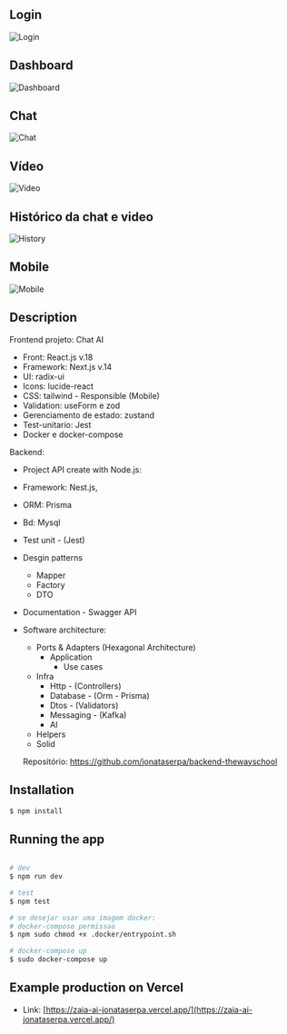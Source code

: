 ## Login

![Login](https://cdn.discordapp.com/attachments/1083115321935798314/1191833456020303972/image.png?ex=65a6e067&is=65946b67&hm=d200a3e400cf90a81882564a8786422e008288647da2076c2465b4ceb576a340&)

## Dashboard

![Dashboard](https://cdn.discordapp.com/attachments/1083115321935798314/1191823481407537312/image.png?ex=65a6d71c&is=6594621c&hm=5ae8d96a9454e7c3d241b1ebbb3153be947cd1831276432949f98bdb3aba6170&)

## Chat

![Chat](https://cdn.discordapp.com/attachments/1083115321935798314/1191825074131579000/image.png?ex=65a6d898&is=65946398&hm=0b8bdcbda3ea200e479a0f78679b267e65dce1f3b4eed5bc09620d3b847d7920&)

## Vídeo

![Video](https://cdn.discordapp.com/attachments/1083115321935798314/1191822205496070317/image.png?ex=65a6d5ec&is=659460ec&hm=44bb59ff48e0db95773e8bafd8eaeb52575857c7cbd57b0579bffb1978b9db4a&)

## Histórico da chat e video

![History](https://cdn.discordapp.com/attachments/1083115321935798314/1191825211893497936/image.png?ex=65a6d8b9&is=659463b9&hm=68fcc81f9e8507cc0ae75660b32b93fd532b4a53edc11339e7c8cd6e61c95297&)

## Mobile

![Mobile](https://cdn.discordapp.com/attachments/1083115321935798314/1189614452933414932/image.png?ex=659ecdcb&is=658c58cb&hm=3993f285de8f870230e2087968c2fa4f93628832b946fcb9e1296575ac9e58fd&)

## Description

Frontend projeto: Chat AI
- Front: React.js v.18
- Framework: Next.js v.14
- UI: radix-ui
- Icons: lucide-react
- CSS: tailwind - Responsible (Mobile)
- Validation: useForm e zod
- Gerenciamento de estado: zustand
- Test-unitario: Jest 
- Docker e docker-compose

Backend:
- Project API create with Node.js:
- Framework: Nest.js,
- ORM: Prisma
- Bd: Mysql
- Test unit - (Jest)
- Desgin patterns
    - Mapper
    - Factory
    - DTO
- Documentation - Swagger API
- Software architecture:

    - Ports & Adapters (Hexagonal Architecture)
        - Application
            - Use cases
    - Infra
        - Http - (Controllers)
        - Database - (Orm - Prisma)
        - Dtos - (Validators)
        - Messaging - (Kafka)
        - AI
    - Helpers
    - Solid

    Repositório: https://github.com/jonataserpa/backend-thewayschool

## Installation

```bash
$ npm install
```

## Running the app

```bash

# dev
$ npm run dev

# test
$ npm test

# se desejar usar uma imagem docker: 
# docker-compose permissao
$ npm sudo chmod +x .docker/entrypoint.sh

# docker-compose up
$ sudo docker-compose up

```

## Example production on Vercel

- Link: [https://zaia-ai-jonataserpa.vercel.app/](https://zaia-ai-jonataserpa.vercel.app/)
